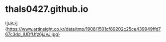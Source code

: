 # thals0427.github.io

![바다]{https://www.artinsight.co.kr/data/tmp/1908/1501cf89202c25ce439949ffd767c3dd_IUDfUfz6jJVJ.jpg}
